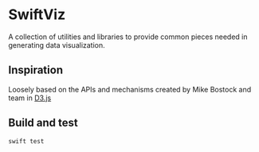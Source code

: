 # SwiftViz

A collection of utilities and libraries to provide common pieces needed in generating data visualization.

## Inspiration

Loosely based on the APIs and mechanisms created by Mike Bostock and team in [D3.js](https://d3js.org)

## Build and test

    swift test
